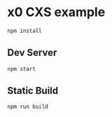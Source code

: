 
# x0 CXS example

```sh
npm install
```

## Dev Server

```sh
npm start
```

## Static Build

```sh
npm run build
```

